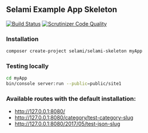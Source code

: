 ## Selami Example App Skeleton

[![Build Status](https://travis-ci.org/selamiphp/selami-skeleton.svg?branch=master)](https://travis-ci.org/selamiphp/selami-skeleton) [![Scrutinizer Code Quality](https://scrutinizer-ci.com/g/selamiphp/selami-skeleton/badges/quality-score.png?b=master)](https://scrutinizer-ci.com/g/selamiphp/selami-skeleton/?branch=master)

### Installation

```bash
composer create-project selami/selami-skeleton myApp
```

### Testing locally

```bash
cd myApp
bin/console server:run --public=public/site1
```

### Available routes with the default installation:

* http://127.0.0.1:8080/
* http://127.0.0.1:8080/category/test-category-slug
* http://127.0.0.1:8080/2017/05/test-json-slug



